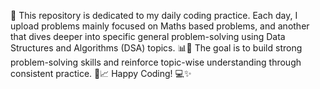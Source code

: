 📅  This repository is dedicated to my daily coding practice. 
Each day, I upload problems mainly focused on Maths based problems, and another that dives deeper into specific general problem-solving using Data Structures and Algorithms (DSA) topics. 📊🔢
The goal is to build strong problem-solving skills and reinforce topic-wise understanding through consistent practice. 📝📈
Happy Coding! 💻✨
